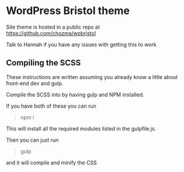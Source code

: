 # WordPress Bristol theme

Site theme is hosted in a public repo at https://github.com/chozma/wpbristol

Talk to Hannah if you have any issues with getting this to work



## Compiling the SCSS

These instructions are written assuming you already know a little about front-end dev and gulp.

Compile the SCSS into by having gulp and NPM installed.

If you have both of these you can run

> npm i

This will install all the required modules listed in the gulpfile.js.

Then you can just run

> gulp

and it will compile and minify the CSS
